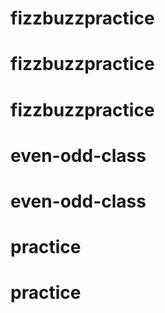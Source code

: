 # fizzbuzzpractice
# fizzbuzzpractice
# fizzbuzzpractice
# even-odd-class
# even-odd-class
# practice
# practice
